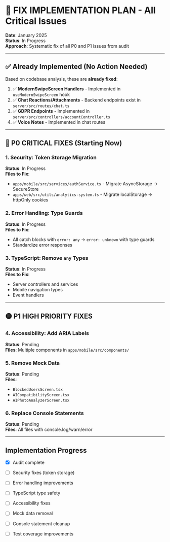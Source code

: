 # 🔧 FIX IMPLEMENTATION PLAN - All Critical Issues

**Date**: January 2025  
**Status**: In Progress  
**Approach**: Systematic fix of all P0 and P1 issues from audit

---

## ✅ Already Implemented (No Action Needed)

Based on codebase analysis, these are **already fixed**:

1. ✅ **ModernSwipeScreen Handlers** - Implemented in `useModernSwipeScreen` hook
2. ✅ **Chat Reactions/Attachments** - Backend endpoints exist in `server/src/routes/chat.ts`
3. ✅ **GDPR Endpoints** - Implemented in `server/src/controllers/accountController.ts`
4. ✅ **Voice Notes** - Implemented in chat routes

---

## 🔴 P0 CRITICAL FIXES (Starting Now)

### 1. Security: Token Storage Migration
**Status**: In Progress  
**Files to Fix**:
- `apps/mobile/src/services/authService.ts` - Migrate AsyncStorage → SecureStore
- `apps/web/src/utils/analytics-system.ts` - Migrate localStorage → httpOnly cookies

### 2. Error Handling: Type Guards
**Status**: In Progress  
**Files to Fix**:
- All catch blocks with `error: any` → `error: unknown` with type guards
- Standardize error responses

### 3. TypeScript: Remove `any` Types
**Status**: In Progress  
**Files to Fix**:
- Server controllers and services
- Mobile navigation types
- Event handlers

---

## 🟡 P1 HIGH PRIORITY FIXES

### 4. Accessibility: Add ARIA Labels
**Status**: Pending  
**Files**: Multiple components in `apps/mobile/src/components/`

### 5. Remove Mock Data
**Status**: Pending  
**Files**:
- `BlockedUsersScreen.tsx`
- `AICompatibilityScreen.tsx`
- `AIPhotoAnalyzerScreen.tsx`

### 6. Replace Console Statements
**Status**: Pending  
**Files**: All files with console.log/warn/error

---

## Implementation Progress

- [x] Audit complete
- [ ] Security fixes (token storage)
- [ ] Error handling improvements
- [ ] TypeScript type safety
- [ ] Accessibility fixes
- [ ] Mock data removal
- [ ] Console statement cleanup
- [ ] Test coverage improvements

